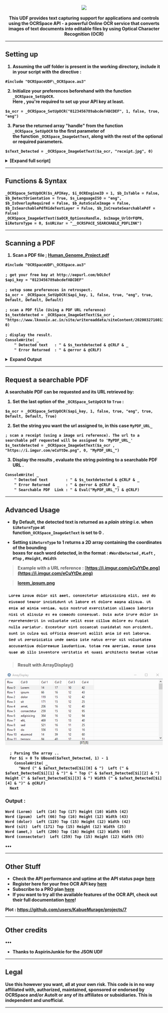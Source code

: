 
<p align="center">
  <img src="https://i.imgur.com/fpHBLJw.png"><br>
</p>
<p align="center">
	<b> This UDF provides text capturing support for applications and controls using the OCRSpace API - a powerful Online OCR service that 
		converts images of text documents into editable files by using Optical Character Recognition (OCR) 
	<br>
</p>

<hr/>


## Setting up
1. Assuming the udf folder is present in the working directory,  include it in your script with the directive : 
```Autoit
#include "OCRSpaceUDF\_OCRSpace.au3"
```
2. Initialize your preferences beforehand with the function ```_OCRSpace_SetUpOCR```. <br> Here ,
	you're required to set up your API key at least. 
```AutoIT
$a_ocr = _OCRSpace_SetUpOCR("0123456789abcdefABCDEF", 1, false, true, "eng")
```
3. Parse the returned array "handle" from the function `_OCRSpace_SetUpOCR` to the first parameter of <br>
	 the function ```_OCRSpace_ImageGetText```, along with the rest of the optional or  required parameters.
```AutoIT
$sText_Detected = _OCRSpace_ImageGetText($a_ocr, "receipt.jpg", 0)
```

<details>

<summary>   [Expand full script] </summary>

	
```autoit
#include-once	
#include "OCRSpaceUDF\_OCRSpace.au3"

; Get your free key at http://eepurl.com/bOLOcf
$api_key = "0123456789abcdefABCDEF"

; Setup some preferences in retrospect.
$a_ocr = _OCRSpace_SetUpOCR($api_key, 1, false, true, "eng", true, Default, Default, Default)

; Scan a receipt (using a local image or remote url reference)
$sText_Detected = _OCRSpace_ImageGetText($a_ocr , "https://i.imgur.com/eCuYtDe.png", 0)

; Display the result.
ConsoleWrite( _
	" Detected text   : " & $s_textdetected & @CRLF & _
	" Error Returned  : " & @error & @CRLF)
```

</details>

<hr/>

## Functions & Syntax

```autoit
_OCRSpace_SetUpOCR($s_APIKey, $i_OCREngineID = 1, $b_IsTable = False, $b_DetectOrientation = True, $s_LanguageISO = "eng", $b_IsOverlayRequired = False, $b_AutoScaleImage = False, $b_IsSearchablePdfHideTextLayer = False, $b_IsCreateSearchablePdf = False)
_OCRSpace_ImageGetText($aOCR_OptionsHandle, $sImage_UrlOrFQPN, $iReturnType = 0, $sURLVar = "__OCRSPACE_SEARCHABLE_PDFLINK")
```

<!-- <details>


<summary>  🔰 [Click to expand the full script] </summary>

```AutoIT
#include "OCRSpace_UDF.au3"

; get your free key at http://eepurl.com/bOLOcf
$api_key = "0123456789abcdefABCDEF"

; setup some preferences in retrospect.
$a_ocr = _OCRSpace_SetUpOCR($api_key, 1, false, true, "eng", true, Default, Default, Default)

; scan a receipt (using a image url reference)
$s_textdetected = _OCRSpace_ImageGetText($a_ocr , "https://i.imgur.com/eCuYtDe.png", 0)

; display the result.
ConsoleWrite( _
			" Detected text   : " & $s_textdetected & @CRLF & _
			" Error Returned  : " & @error & @CRLF)

```
	
</details> -->

<hr/>

## Scanning a PDF

1. Scan a PDF file ; [Human_Genome_Project.pdf](https://www.lkouniv.ac.in/site/writereaddata/siteContent/202003271601129023vibha_Human_Genome_Project.pdf)

```Autoit
#include "OCRSpaceUDF\_OCRSpace.au3"

; get your free key at http://eepurl.com/bOLOcf
$api_key = "0123456789abcdefABCDEF"

; setup some preferences in retrospect.
$a_ocr = _OCRSpace_SetUpOCR($api_key, 1, false, true, "eng", true, Default, Default, Default)

; scan a PDF file (Using a PDF URL reference)
$s_textdetected = _OCRSpace_ImageGetText($a_ocr , "https://www.lkouniv.ac.in/site/writereaddata/siteContent/202003271601129023vibha_Human_Genome_Project.pdf", 0)

; display the result.
ConsoleWrite( _
	" Detected text   : " & $s_textdetected & @CRLF & _
	" Error Returned  : " & @error & @CRLF)	
```

<details>
	
<summary> Expand Output </summary>
	
```
	 Detected text       : Human Genome Proiect
Introduction
The Human Genome Project (HGP) is an internationally collaborative Rnture to identiöy and mark all
the locations of every- gene of the human species. The HGP in the United States was started in 1990
and was expected to be a fifteen year effort to map the human genome. There have been a number of
technological advances since 1990 that have accelerated the progress of the project to a completion
date sometime during the year 2003. The US. HGP is composed of the Depaftnent of Energy (DOE)
and the National Institute of Health (NIH) uålich hopes to discoRr 50,000 to 100,000 human genes
and make them available for biological study There are a number of other countries that are
involved in the project, including Australia: Brazil, Canada, France, Germany, Japan, and the United
Kingdom Besides numerous countries involved in the project there is also a number of commercial
companies that are invoked in sequencing. The collaborative 3 billion dollar price tag will be used to
sequence the possible 3 billion DNA base pairs of human DNA_
The possibilities from the information that will be obtained from the project are virtually endless. It
will most likely change many biological and medical research techniques and many of the practices

used by our medical professionals today. The knowledge that will be obtained will help lead to new
ways of diagnosing, treating, and possibly preventing diseases. Through the discovery of the human
genome, the possibilities are endless for agriculture, health semices, and new energy sources also. The
end result of the HGP will be information about the structure, and organization of DNA_ as
we know it today.
Since the beginning of time, people have yearned to explore the un_known, chaff where they har
been, and contemplate uhat they har found. The maps we make of these treks enable the next
explorers to push ever farther the boundaries of our knowledge - about the the sea, the sky, and
indeed, ourselves. On a new quest to chafi the innermost reaches of the human cell, scientists have
now set out on biology's most important mappmg expedition the Human Genome Project Its mission
...
Error Returned      : 0
Searchable PDF link : https://api.ocr.space/SearchablePDF/a56f1495-6666-4085-8d16-5900a26d2245.pdf
```


</details>

<hr/>

## Request a searchable PDF

A searchable PDF can be requested and its URL retrieved by:
1. Set the last option of the `_OCRSpace_SetUpOCR` to `True` :
```Autoit
$a_ocr = _OCRSpace_SetUpOCR($api_key, 1, false, true, "eng", true, Default, Default, True)
```
2. Set the string you want the url assigned to, in this case `MyPDF_URL_`

```Autoit
; scan a receipt (using a image uri reference). The url to a searchable pdf requested will be assigned to 'MyPDF_URL_'
$s_textdetected = _OCRSpace_ImageGetText($a_ocr , "https://i.imgur.com/eCuYtDe.png", 0, "MyPDF_URL_")
```
3. Display the results , evaluate the string pointing to a searchable PDF URL .
```Autoit
ConsoleWrite( _
	" Detected text        : " & $s_textdetected & @CRLF & _
	" Error Returned       : " & @error & @CRLF & _
	" Searchable PDF  Link : " & Eval("MyPDF_URL_") & @CRLF)

```
<hr/>

## Advanced Usage

- By **Default**, the detected text is returned as a *plain string* **i.e.** when ``$iReturnType`` at  <br> function``_OCRSpace_ImageGetText``   is set to **0** .

- Setting ``$iReturnType`` to **1**   returns a 2D **array** containing  the coordinates of the bounding <br>
  boxes for each word detected, in the format : ``#WordDetected`` , ``#Left`` , ``#Top`` , ``#Height``,  ``#Width``


> Example with a URL reference : [https://i.imgur.com/eCuYtDe.png](https://i.imgur.com/eCuYtDe.png)

> [lorem_ipsum.png](https://i.imgur.com/eCuYtDe.png) <br>
<p align="center">
  <img src="https://github.com/KabueMurage/AutoIT-OCRSpace-UDF/blob/main/Assets/lorem_ipsum.png?raw=true" title="This is a sample .png image hosted in imgur"><br>
</p>


> Result with ArrayDisplay() <br>
<p align="center">
  <img src="https://github.com/KabueMurage/AutoIT-OCRSpace-UDF/blob/main/Assets/array.gif?raw=true" title="An array generated by the OCRSpace UDF"><br>
</p>

	
```Autoit
  ; Parsing the array ..
  For $i = 0 To UBound($aText_Detected, 1) - 1
    ConsoleWrite( _
      "Word (" & $aText_Detected[$i][0] & ")  Left (" & $aText_Detected[$i][1] & ")" & " Top (" & $aText_Detected[$i][2] & ") Height (" & $aText_Detected[$i][3] & ") Width (" & $aText_Detected[$i][4] & ")" & @CRLF)
  Next

```
### Output :

```
Word (Lorem)  Left (14) Top (17) Height (10) Width (42)
Word (ipsum)  Left (66) Top (16) Height (12) Width (43)
Word (dolor)  Left (119) Top (15) Height (12) Width (42)
Word (sit)  Left (171) Top (15) Height (12) Width (25)
Word (amet,)  Left (206) Top (16) Height (12) Width (40)
Word (consectetur)  Left (259) Top (15) Height (12) Width (95)
```

•••

<hr/>

## Other Stuff

 - Check the API performance and uptime at the API status page [here](https://status.ocr.space/)
 - Register here for your free OCR API key [here](http://eepurl.com/bOLOcf)
 - Subscribe to a PRO plan [here](https://ocr.space/OCRAPI#pro)
 - If you want to try all the available features of the OCR API, check out their full documentation [here](https://ocr.space/OCRAPI)!


  Plot : https://github.com/users/KabueMurage/projects/7

<hr/>

## Other credits
•••
+ Thanks to AspirinJunkie for the JSON UDF

<hr/>

## Legal
<!-- **License: GPL v3.0 ©** : Feel free to use this code and adapt it to your software; just mention this page if you share your software (free or paid). -->
Use this however you want, all at your own risk. This code is in no way affiliated with, authorized, maintained, sponsored or endorsed by OCRSpace 
and/or AutoIt or any of its affiliates or subsidiaries. This is independent and unofficial.

<hr/>

